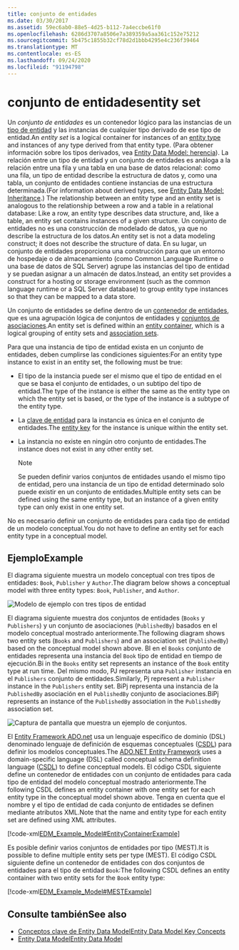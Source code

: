```yaml
---
title: conjunto de entidades
ms.date: 03/30/2017
ms.assetid: 59ec6ab0-88e5-4d25-b112-7a4eccbe61f0
ms.openlocfilehash: 6286d3707a8506e7a389359a5aa361c152e75212
ms.sourcegitcommit: 5b475c1855b32cf78d2d1bbb4295e4c236f39464
ms.translationtype: MT
ms.contentlocale: es-ES
ms.lasthandoff: 09/24/2020
ms.locfileid: "91194798"
---
```

# <a name="entity-set"></a><span data-ttu-id="71dce-102">conjunto de entidades</span><span class="sxs-lookup"><span data-stu-id="71dce-102">entity set</span></span>

<span data-ttu-id="71dce-103">Un *conjunto de entidades* es un contenedor lógico para las instancias de un [tipo de entidad](entity-type.md) y las instancias de cualquier tipo derivado de ese tipo de entidad.</span><span class="sxs-lookup"><span data-stu-id="71dce-103">An *entity set* is a logical container for instances of an [entity type](entity-type.md) and instances of any type derived from that entity type.</span></span> <span data-ttu-id="71dce-104">(Para obtener información sobre los tipos derivados, vea [Entity Data Model: herencia](entity-data-model-inheritance.md)). La relación entre un tipo de entidad y un conjunto de entidades es análoga a la relación entre una fila y una tabla en una base de datos relacional: como una fila, un tipo de entidad describe la estructura de datos y, como una tabla, un conjunto de entidades contiene instancias de una estructura determinada.</span><span class="sxs-lookup"><span data-stu-id="71dce-104">(For information about derived types, see [Entity Data Model: Inheritance](entity-data-model-inheritance.md).) The relationship between an entity type and an entity set is analogous to the relationship between a row and a table in a relational database: Like a row, an entity type describes data structure, and, like a table, an entity set contains instances of a given structure.</span></span> <span data-ttu-id="71dce-105">Un conjunto de entidades no es una construcción de modelado de datos, ya que no describe la estructura de los datos.</span><span class="sxs-lookup"><span data-stu-id="71dce-105">An entity set is not a data modeling construct; it does not describe the structure of data.</span></span> <span data-ttu-id="71dce-106">En su lugar, un conjunto de entidades proporciona una construcción para que un entorno de hospedaje o de almacenamiento (como Common Language Runtime o una base de datos de SQL Server) agrupe las instancias del tipo de entidad y se puedan asignar a un almacén de datos.</span><span class="sxs-lookup"><span data-stu-id="71dce-106">Instead, an entity set provides a construct for a hosting or storage environment (such as the common language runtime or a SQL Server database) to group entity type instances so that they can be mapped to a data store.</span></span>  
  
 <span data-ttu-id="71dce-107">Un conjunto de entidades se define dentro de un [contenedor de entidades](entity-container.md), que es una agrupación lógica de conjuntos de entidades y [conjuntos de asociaciones](association-set.md).</span><span class="sxs-lookup"><span data-stu-id="71dce-107">An entity set is defined within an [entity container](entity-container.md), which is a logical grouping of entity sets and [association sets](association-set.md).</span></span>  
  
 <span data-ttu-id="71dce-108">Para que una instancia de tipo de entidad exista en un conjunto de entidades, deben cumplirse las condiciones siguientes:</span><span class="sxs-lookup"><span data-stu-id="71dce-108">For an entity type instance to exist in an entity set, the following must be true:</span></span>  
  
- <span data-ttu-id="71dce-109">El tipo de la instancia puede ser el mismo que el tipo de entidad en el que se basa el conjunto de entidades, o un subtipo del tipo de entidad.</span><span class="sxs-lookup"><span data-stu-id="71dce-109">The type of the instance is either the same as the entity type on which the entity set is based, or the type of the instance is a subtype of the entity type.</span></span>  
  
- <span data-ttu-id="71dce-110">La [clave de entidad](entity-key.md) para la instancia es única en el conjunto de entidades.</span><span class="sxs-lookup"><span data-stu-id="71dce-110">The [entity key](entity-key.md) for the instance is unique within the entity set.</span></span>  
  
- <span data-ttu-id="71dce-111">La instancia no existe en ningún otro conjunto de entidades.</span><span class="sxs-lookup"><span data-stu-id="71dce-111">The instance does not exist in any other entity set.</span></span>  
  
    > [!NOTE]
    > <span data-ttu-id="71dce-112">Se pueden definir varios conjuntos de entidades usando el mismo tipo de entidad, pero una instancia de un tipo de entidad determinado solo puede existir en un conjunto de entidades.</span><span class="sxs-lookup"><span data-stu-id="71dce-112">Multiple entity sets can be defined using the same entity type, but an instance of a given entity type can only exist in one entity set.</span></span>  
  
 <span data-ttu-id="71dce-113">No es necesario definir un conjunto de entidades para cada tipo de entidad de un modelo conceptual.</span><span class="sxs-lookup"><span data-stu-id="71dce-113">You do not have to define an entity set for each entity type in a conceptual model.</span></span>  
  
## <a name="example"></a><span data-ttu-id="71dce-114">Ejemplo</span><span class="sxs-lookup"><span data-stu-id="71dce-114">Example</span></span>  

 <span data-ttu-id="71dce-115">El diagrama siguiente muestra un modelo conceptual con tres tipos de entidades: `Book`, `Publisher` y `Author`.</span><span class="sxs-lookup"><span data-stu-id="71dce-115">The diagram below shows a conceptual model with three entity types: `Book`, `Publisher`, and `Author`.</span></span>  
  
 ![Modelo de ejemplo con tres tipos de entidad](./media/entity-set/example-model-three-entity-types.gif)  
  
 <span data-ttu-id="71dce-117">El diagrama siguiente muestra dos conjuntos de entidades (`Books` y `Publishers`) y un conjunto de asociaciones (`PublishedBy`) basados en el modelo conceptual mostrado anteriormente.</span><span class="sxs-lookup"><span data-stu-id="71dce-117">The following diagram shows two entity sets (`Books` and `Publishers`) and an association set (`PublishedBy`) based on the conceptual model shown above.</span></span> <span data-ttu-id="71dce-118">BI en el `Books` conjunto de entidades representa una instancia del `Book` tipo de entidad en tiempo de ejecución.</span><span class="sxs-lookup"><span data-stu-id="71dce-118">Bi in the `Books` entity set represents an instance of the `Book` entity type at run time.</span></span> <span data-ttu-id="71dce-119">Del mismo modo, PJ representa una `Publisher` instancia en el `Publishers` conjunto de entidades.</span><span class="sxs-lookup"><span data-stu-id="71dce-119">Similarly, Pj represent a `Publisher` instance in the `Publishers` entity set.</span></span> <span data-ttu-id="71dce-120">BiPj representa una instancia de la `PublishedBy` asociación en el `PublishedBy` conjunto de asociaciones.</span><span class="sxs-lookup"><span data-stu-id="71dce-120">BiPj represents an instance of the `PublishedBy` association in the `PublishedBy` association set.</span></span>  
  
 ![Captura de pantalla que muestra un ejemplo de conjuntos.](./media/entity-set/sets-example-association.gif)  
  
 <span data-ttu-id="71dce-122">El [Entity Framework ADO.net](./ef/index.md) usa un lenguaje específico de dominio (DSL) denominado lenguaje de definición de esquemas conceptuales ([CSDL](/ef/ef6/modeling/designer/advanced/edmx/csdl-spec)) para definir los modelos conceptuales.</span><span class="sxs-lookup"><span data-stu-id="71dce-122">The [ADO.NET Entity Framework](./ef/index.md) uses a domain-specific language (DSL) called conceptual schema definition language ([CSDL](/ef/ef6/modeling/designer/advanced/edmx/csdl-spec)) to define conceptual models.</span></span> <span data-ttu-id="71dce-123">El código CSDL siguiente define un contenedor de entidades con un conjunto de entidades para cada tipo de entidad del modelo conceptual mostrado anteriormente.</span><span class="sxs-lookup"><span data-stu-id="71dce-123">The following CSDL defines an entity container with one entity set for each entity type in the conceptual model shown above.</span></span> <span data-ttu-id="71dce-124">Tenga en cuenta que el nombre y el tipo de entidad de cada conjunto de entidades se definen mediante atributos XML.</span><span class="sxs-lookup"><span data-stu-id="71dce-124">Note that the name and entity type for each entity set are defined using XML attributes.</span></span>  
  
 [!code-xml[EDM_Example_Model#EntityContainerExample](../../../../samples/snippets/xml/VS_Snippets_Data/edm_example_model/xml/books.edmx#entitycontainerexample)]  
  
 <span data-ttu-id="71dce-125">Es posible definir varios conjuntos de entidades por tipo (MEST).</span><span class="sxs-lookup"><span data-stu-id="71dce-125">It is possible to define multiple entity sets per type (MEST).</span></span> <span data-ttu-id="71dce-126">El código CSDL siguiente define un contenedor de entidades con dos conjuntos de entidades para el tipo de entidad `Book`:</span><span class="sxs-lookup"><span data-stu-id="71dce-126">The following CSDL defines an entity container with two entity sets for the `Book` entity type:</span></span>  
  
 [!code-xml[EDM_Example_Model#MESTExample](../../../../samples/snippets/xml/VS_Snippets_Data/edm_example_model/xml/books2.edmx#mestexample)]  
  
## <a name="see-also"></a><span data-ttu-id="71dce-127">Consulte también</span><span class="sxs-lookup"><span data-stu-id="71dce-127">See also</span></span>

- [<span data-ttu-id="71dce-128">Conceptos clave de Entity Data Model</span><span class="sxs-lookup"><span data-stu-id="71dce-128">Entity Data Model Key Concepts</span></span>](entity-data-model-key-concepts.md)
- [<span data-ttu-id="71dce-129">Entity Data Model</span><span class="sxs-lookup"><span data-stu-id="71dce-129">Entity Data Model</span></span>](entity-data-model.md)

